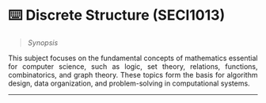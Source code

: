 # ⌨️ Discrete Structure (SECI1013)

> _Synopsis_ <br>

<p align="justify"> This subject focuses on the fundamental concepts of mathematics essential for computer science, such as logic, set theory, relations, functions, combinatorics, and graph theory. These topics form the basis for algorithm design, data organization, and problem-solving in computational systems.</p>

---
